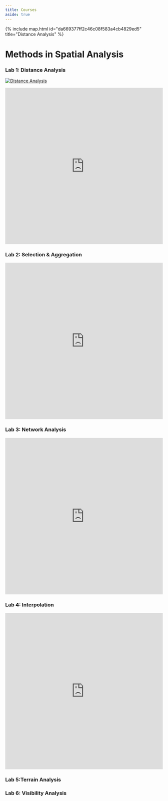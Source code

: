 ```yaml
---
title: Courses
aside: true
---
```

{% include map.html id="da669377ff2c46c08f583a4cb4829ed5" title="Distance Analysis" %}

<h1>Methods in Spatial Analysis</h1>

<h3>Lab 1: Distance Analysis</h3>

[![Distance Analysis](https://resumeexpert.ca/regencygroup/wp-content/uploads/2019/10/Moncton.Logo_-1024x550.png)](https://storymaps.arcgis.com/stories/da669377ff2c46c08f583a4cb4829ed5)
<div class="map"><iframe src="https://storymaps.arcgis.com/stories/da669377ff2c46c08f583a4cb4829ed5?header" width="100%" height="500px" frameborder="0" allowfullscreen allow="geolocation"></iframe></div>

<h3>Lab 2: Selection & Aggregation</h3>
<div class="map"><iframe src="https://storymaps.arcgis.com/stories/b3d304d4a4334b5c9cb56b3ef3b54b3d?header" width="100%" height="500px" frameborder="0" allowfullscreen allow="geolocation"></iframe></div>

<h3>Lab 3: Network Analysis</h3>
<div class="map"><iframe src="https://storymaps.arcgis.com/stories/2dc0a70302c446349357853959ba644c?header" width="100%" height="500px" frameborder="0" allowfullscreen allow="geolocation"></iframe></div>

<h3>Lab 4: Interpolation</h3>
<div class="map"><iframe src="https://storymaps.arcgis.com/stories/49971ac9d3244bd492d031ff09a1241c?header" width="100%" height="500px" frameborder="0" allowfullscreen allow="geolocation"></iframe></div>

<h3>Lab 5:Terrain Analysis</h3>
<div class="map"></div>

<h3>Lab 6: Visibility Analysis</h3>
<div class="map"></div>
